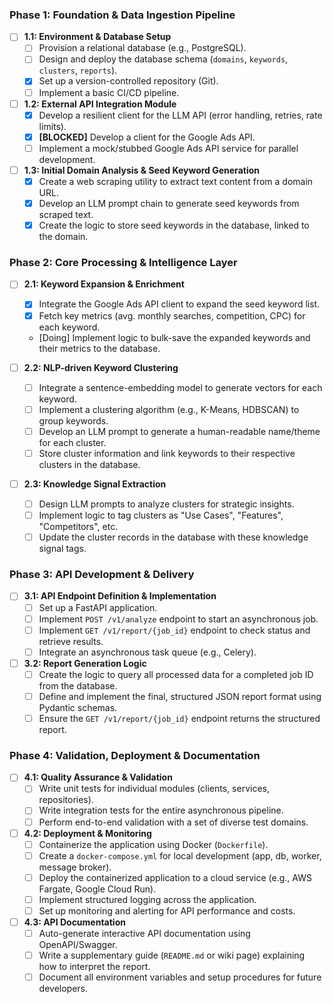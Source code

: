 ### Phase 1: Foundation & Data Ingestion Pipeline

- [ ] **1.1: Environment & Database Setup**
    - [ ] Provision a relational database (e.g., PostgreSQL).
    - [ ] Design and deploy the database schema (`domains`, `keywords`, `clusters`, `reports`).
    - [X] Set up a version-controlled repository (Git).
    - [ ] Implement a basic CI/CD pipeline.

- [ ] **1.2: External API Integration Module**
    - [X] Develop a resilient client for the LLM API (error handling, retries, rate limits).
    - [X] **[BLOCKED]** Develop a client for the Google Ads API.
    - [ ] Implement a mock/stubbed Google Ads API service for parallel development.

- [ ] **1.3: Initial Domain Analysis & Seed Keyword Generation**
    - [X] Create a web scraping utility to extract text content from a domain URL.
    - [X] Develop an LLM prompt chain to generate seed keywords from scraped text.
    - [X] Create the logic to store seed keywords in the database, linked to the domain.

### Phase 2: Core Processing & Intelligence Layer

- [ ] **2.1: Keyword Expansion & Enrichment**
    - [X] Integrate the Google Ads API client to expand the seed keyword list.
    - [X] Fetch key metrics (avg. monthly searches, competition, CPC) for each keyword.
    - [Doing] Implement logic to bulk-save the expanded keywords and their metrics to the database.

- [ ] **2.2: NLP-driven Keyword Clustering**
    - [ ] Integrate a sentence-embedding model to generate vectors for each keyword.
    - [ ] Implement a clustering algorithm (e.g., K-Means, HDBSCAN) to group keywords.
    - [ ] Develop an LLM prompt to generate a human-readable name/theme for each cluster.
    - [ ] Store cluster information and link keywords to their respective clusters in the database.

- [ ] **2.3: Knowledge Signal Extraction**
    - [ ] Design LLM prompts to analyze clusters for strategic insights.
    - [ ] Implement logic to tag clusters as "Use Cases", "Features", "Competitors", etc.
    - [ ] Update the cluster records in the database with these knowledge signal tags.

### Phase 3: API Development & Delivery

- [ ] **3.1: API Endpoint Definition & Implementation**
    - [ ] Set up a FastAPI application.
    - [ ] Implement `POST /v1/analyze` endpoint to start an asynchronous job.
    - [ ] Implement `GET /v1/report/{job_id}` endpoint to check status and retrieve results.
    - [ ] Integrate an asynchronous task queue (e.g., Celery).

- [ ] **3.2: Report Generation Logic**
    - [ ] Create the logic to query all processed data for a completed job ID from the database.
    - [ ] Define and implement the final, structured JSON report format using Pydantic schemas.
    - [ ] Ensure the `GET /v1/report/{job_id}` endpoint returns the structured report.

### Phase 4: Validation, Deployment & Documentation

- [ ] **4.1: Quality Assurance & Validation**
    - [ ] Write unit tests for individual modules (clients, services, repositories).
    - [ ] Write integration tests for the entire asynchronous pipeline.
    - [ ] Perform end-to-end validation with a set of diverse test domains.

- [ ] **4.2: Deployment & Monitoring**
    - [ ] Containerize the application using Docker (`Dockerfile`).
    - [ ] Create a `docker-compose.yml` for local development (app, db, worker, message broker).
    - [ ] Deploy the containerized application to a cloud service (e.g., AWS Fargate, Google Cloud Run).
    - [ ] Implement structured logging across the application.
    - [ ] Set up monitoring and alerting for API performance and costs.

- [ ] **4.3: API Documentation**
    - [ ] Auto-generate interactive API documentation using OpenAPI/Swagger.
    - [ ] Write a supplementary guide (`README.md` or wiki page) explaining how to interpret the report.
    - [ ] Document all environment variables and setup procedures for future developers.
